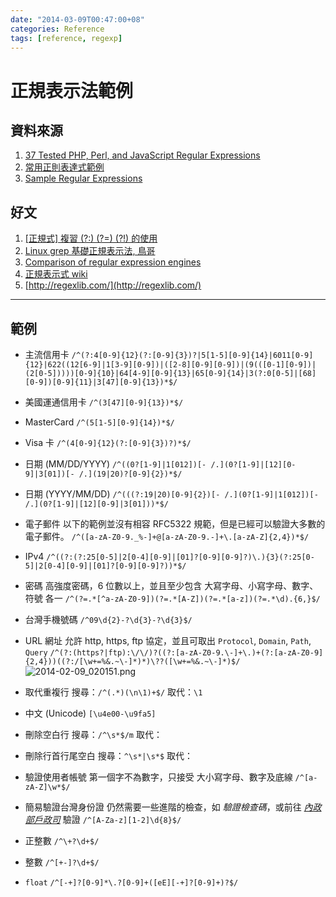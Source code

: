 ```yaml
---
date: "2014-03-09T00:47:00+08"
categories: Reference
tags: [reference, regexp]
---
```

# 正規表示法範例

## 資料來源

1. [37 Tested PHP, Perl, and JavaScript Regular Expressions](http://www.virtuosimedia.com/dev/php/37-tested-php-perl-and-javascript-regular-expressions)
2. [常用正則表達式範例](http://calos-tw.blogspot.tw/2010/06/blog-post.html)
3. [Sample Regular Expressions](http://www.regular-expressions.info/examples.html)

## 好文
1. [\[正規式\] 複習 (?:) (?=) (?!) 的使用](http://calos-tw.blogspot.tw/2011/06/blog-post.html)
2. [Linux grep 基礎正規表示法, 鳥哥](http://linux.vbird.org/linux_basic/0330regularex/0330regularex-fc4.php#basic_regexp)
3. [Comparison of regular expression engines](https://en.wikipedia.org/wiki/Comparison_of_regular_expression_engines)
4. [正規表示式 wiki](https://zh.wikipedia.org/wiki/%E6%AD%A3%E5%88%99%E8%A1%A8%E8%BE%BE%E5%BC%8F)
5. [http://regexlib.com/](http://regexlib.com/)
- - -
## 範例

* 主流信用卡
`/^(?:4[0-9]{12}(?:[0-9]{3})?|5[1-5][0-9]{14}|6011[0-9]{12}|622((12[6-9]|1[3-9][0-9])|([2-8][0-9][0-9])|(9(([0-1][0-9])|(2[0-5]))))[0-9]{10}|64[4-9][0-9]{13}|65[0-9]{14}|3(?:0[0-5]|[68][0-9])[0-9]{11}|3[47][0-9]{13})*$/`

* 美國運通信用卡
`/^(3[47][0-9]{13})*$/`

* MasterCard
`/^(5[1-5][0-9]{14})*$/`

* Visa 卡
`/^(4[0-9]{12}(?:[0-9]{3})?)*$/`

* 日期 (MM/DD/YYYY)
`/^((0?[1-9]|1[012])[- /.](0?[1-9]|[12][0-9]|3[01])[- /.](19|20)?[0-9]{2})*$/`

* 日期 (YYYY/MM/DD)
`/^(((?:19|20)[0-9]{2})[- /.](0?[1-9]|1[012])[- /.](0?[1-9]|[12][0-9]|3[01]))*$/`

* 電子郵件
以下的範例並沒有相容 RFC5322 規範，但是已經可以驗證大多數的電子郵件。
`/^([a-zA-Z0-9._%-]+@[a-zA-Z0-9.-]+\.[a-zA-Z]{2,4})*$/`

* IPv4
`/^((?:(?:25[0-5]|2[0-4][0-9]|[01]?[0-9][0-9]?)\.){3}(?:25[0-5]|2[0-4][0-9]|[01]?[0-9][0-9]?))*$/`

* 密碼
高強度密碼，6 位數以上，並且至少包含 大寫字母、小寫字母、數字、符號 各一
`/^(?=.*[^a-zA-Z0-9])(?=.*[A-Z])(?=.*[a-z])(?=.*\d).{6,}$/`

* 台灣手機號碼
`/^09\d{2}-?\d{3}-?\d{3}$/`

* URL 網址
允許 http, https, ftp 協定，並且可取出 `Protocol`, `Domain`, `Path`, `Query`
`/^(?:(https?|ftp):\/\/)?((?:[a-zA-Z0-9.\-]+\.)+(?:[a-zA-Z0-9]{2,4}))((?:/[\w+=%&.~\-]*)*)\??([\w+=%&.~\-]*)$/`
![2014-02-09_020151.png](http://user-image.logdown.io/user/3210/blog/3247/post/178274/slWsiAqKTgOZTORqDYDt_2014-02-09_020151.png)

* 取代重複行
搜尋：`/^(.*)(\n\1)+$/`
取代：`\1`

* 中文 (Unicode)
`[\u4e00-\u9fa5]`

* 刪除空白行
搜尋：`/^\s*$/m`
取代：

* 刪除行首行尾空白
搜尋：`^\s*|\s*$`
取代：

* 驗證使用者帳號
第一個字不為數字，只接受 大小寫字母、數字及底線
`/^[a-zA-Z]\w*$/`

* 簡易驗證台灣身份證
仍然需要一些進階的檢查，如 _驗證檢查碼_，或前往 [_內政部戶政司_](http://www.ris.gov.tw/zh_TW/307) 驗證
`/^[A-Za-z][1-2]\d{8}$/`

* 正整數
`/^\+?\d+$/`

* 整數
`/^[+-]?\d+$/`

* `float`
`/^[-+]?[0-9]*\.?[0-9]+([eE][-+]?[0-9]+)?$/`
